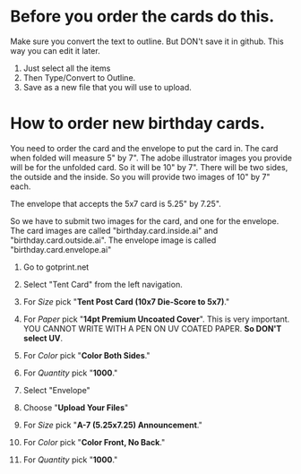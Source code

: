 # Before you order the cards do this.
Make sure you convert the text to outline. But DON't save it in github. This way you can edit it later.

1. Just select all the items
1. Then Type/Convert to Outline.
1. Save as a new file that you will use to upload.

# How to order new birthday cards.

You need to order the card and the envelope to put the card in. The card when folded will measure 5" by 7". The adobe illustrator images you provide will be for the unfolded card. So it will be 10" by 7". There will be two sides, the outside and the inside. So you will provide two images of 10" by 7" each.

The envelope that accepts the 5x7 card is 5.25" by 7.25".

So we have to submit two images for the card, and one for the envelope. The card images are called "birthday.card.inside.ai" and "birthday.card.outside.ai". The envelope image is called "birthday.card.envelope.ai"

1. Go to gotprint.net
1. Select "Tent Card" from the left navigation.
1. For *Size* pick "**Tent Post Card (10x7 Die-Score to 5x7)**."
1. For *Paper* pick "**14pt Premium Uncoated Cover**". This is very important. YOU CANNOT WRITE WITH A PEN ON UV COATED PAPER. **So DON'T select UV**.
1. For *Color* pick "**Color Both Sides**."
1. For *Quantity* pick "**1000**."

1. Select "Envelope"
1. Choose "**Upload Your Files**"
1. For *Size* pick "**A-7 (5.25x7.25) Announcement**."
1. For *Color* pick "**Color Front, No Back**."
1. For *Quantity* pick "**1000**."

